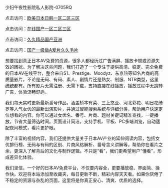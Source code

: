 少妇午夜性影院私人影院-0705RQ

点击访问：<a href="https://rtj-3zo.pages.dev/">欧美日本日韩一区二区三区</a>

点击访问：<a href="https://vassv.pages.dev/">在线国产一区二区三区</a>

点击访问：<a href="https://gsd-agv.pages.dev/">久久精品国产亚洲</a>

点击访问：<a href="https://gda-c7m.pages.dev/">国产一级做A爰片久久毛片</a>

想要找到真正日本AV免费的资源，很多人都经历过广告满屏、播放卡顿或资源失效的困扰。为了解决这些问题，我们打造了一个专注于提供高清、稳定、完全免费的日本AV在线平台，整合来自S1、Prestige、Moodyz、东京热等知名片商的高质量影片，不论是无码、有码、素人、剧情片还是熟女、制服、NTR类型，这里统统都有。所有影片无需注册、无需下载，支持直接在线播放，播放过程中无跳转广告，体验流畅舒适。

我们每天实时更新最新番号作品，涵盖桥本有菜、三上悠亚、河北彩花、明日花绮罗等人气女优的最新出演影片，并通过智能搜索系统与详细分类，帮助用户快速定位想看的内容。你可以通过女优名、番号、片商、题材关键词精准查找，一键播放，节省大量筛选时间。页面设计简洁，支持手机、平板、PC多端浏览，自动适配夜间模式，看片更护眼。

除了丰富的视频内容，我们还提供大量关于日本AV产业的延伸阅读内容，包括女优排行榜、无码与有码的区别、片商风格解析、番号含义讲解等，帮助你在看片之余，更深入了解背后的文化与制作逻辑。不只是“看”，我们更希望用户“懂看”，形成差异化体验。

我们坚信，一个好的日本AV免费平台，不仅要内容全，更要播放稳、界面简、操作快。欢迎将本站添加至收藏夹，每日更新不断，精彩内容天天看。如果你厌倦了不稳定的资源与杂乱的页面，这里将是你真正安心、清爽、优质的选择。

<span style="display:none;">[Canonical link](https://github.com/R20250705/So1 ）</span>
